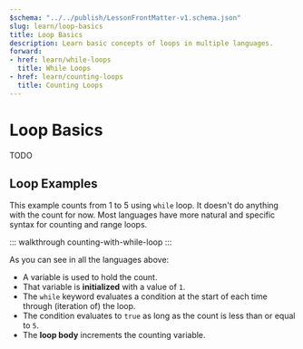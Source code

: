 ```yaml
---
$schema: "../../publish/LessonFrontMatter-v1.schema.json"
slug: learn/loop-basics
title: Loop Basics
description: Learn basic concepts of loops in multiple languages.
forward:
- href: learn/while-loops
  title: While Loops
- href: learn/counting-loops
  title: Counting Loops
---
```


# Loop Basics

TODO

## Loop Examples

This example counts from 1 to 5 using `while` loop.
It doesn't do anything with the count for now.
Most languages have more natural and specific syntax for counting and range loops.

::: walkthrough counting-with-while-loop
:::

As you can see in all the languages above:

* A variable is used to hold the count.
* That variable is **initialized** with a value of `1`.
* The `while` keyword evaluates a condition at the start of each time through (iteration of) the loop.
* The condition evaluates to `true` as long as the count is less than or equal to `5`.
* The **loop body** increments the counting variable.

